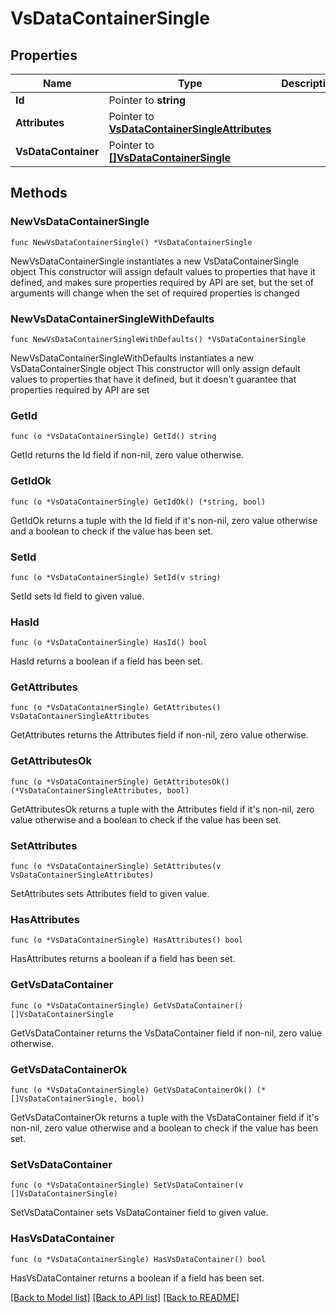 # VsDataContainerSingle

## Properties

Name | Type | Description | Notes
------------ | ------------- | ------------- | -------------
**Id** | Pointer to **string** |  | [optional] 
**Attributes** | Pointer to [**VsDataContainerSingleAttributes**](VsDataContainerSingleAttributes.md) |  | [optional] 
**VsDataContainer** | Pointer to [**[]VsDataContainerSingle**](VsDataContainerSingle.md) |  | [optional] 

## Methods

### NewVsDataContainerSingle

`func NewVsDataContainerSingle() *VsDataContainerSingle`

NewVsDataContainerSingle instantiates a new VsDataContainerSingle object
This constructor will assign default values to properties that have it defined,
and makes sure properties required by API are set, but the set of arguments
will change when the set of required properties is changed

### NewVsDataContainerSingleWithDefaults

`func NewVsDataContainerSingleWithDefaults() *VsDataContainerSingle`

NewVsDataContainerSingleWithDefaults instantiates a new VsDataContainerSingle object
This constructor will only assign default values to properties that have it defined,
but it doesn't guarantee that properties required by API are set

### GetId

`func (o *VsDataContainerSingle) GetId() string`

GetId returns the Id field if non-nil, zero value otherwise.

### GetIdOk

`func (o *VsDataContainerSingle) GetIdOk() (*string, bool)`

GetIdOk returns a tuple with the Id field if it's non-nil, zero value otherwise
and a boolean to check if the value has been set.

### SetId

`func (o *VsDataContainerSingle) SetId(v string)`

SetId sets Id field to given value.

### HasId

`func (o *VsDataContainerSingle) HasId() bool`

HasId returns a boolean if a field has been set.

### GetAttributes

`func (o *VsDataContainerSingle) GetAttributes() VsDataContainerSingleAttributes`

GetAttributes returns the Attributes field if non-nil, zero value otherwise.

### GetAttributesOk

`func (o *VsDataContainerSingle) GetAttributesOk() (*VsDataContainerSingleAttributes, bool)`

GetAttributesOk returns a tuple with the Attributes field if it's non-nil, zero value otherwise
and a boolean to check if the value has been set.

### SetAttributes

`func (o *VsDataContainerSingle) SetAttributes(v VsDataContainerSingleAttributes)`

SetAttributes sets Attributes field to given value.

### HasAttributes

`func (o *VsDataContainerSingle) HasAttributes() bool`

HasAttributes returns a boolean if a field has been set.

### GetVsDataContainer

`func (o *VsDataContainerSingle) GetVsDataContainer() []VsDataContainerSingle`

GetVsDataContainer returns the VsDataContainer field if non-nil, zero value otherwise.

### GetVsDataContainerOk

`func (o *VsDataContainerSingle) GetVsDataContainerOk() (*[]VsDataContainerSingle, bool)`

GetVsDataContainerOk returns a tuple with the VsDataContainer field if it's non-nil, zero value otherwise
and a boolean to check if the value has been set.

### SetVsDataContainer

`func (o *VsDataContainerSingle) SetVsDataContainer(v []VsDataContainerSingle)`

SetVsDataContainer sets VsDataContainer field to given value.

### HasVsDataContainer

`func (o *VsDataContainerSingle) HasVsDataContainer() bool`

HasVsDataContainer returns a boolean if a field has been set.


[[Back to Model list]](../README.md#documentation-for-models) [[Back to API list]](../README.md#documentation-for-api-endpoints) [[Back to README]](../README.md)


